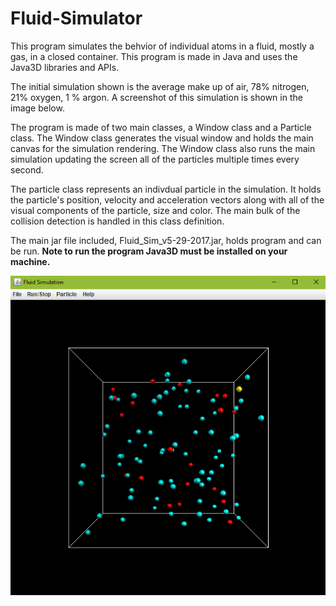 # Fluid-Simulator

This program simulates the behvior of individual atoms in a fluid, mostly a gas, in a closed container. This program is made in Java and uses the Java3D libraries and APIs. 

The initial simulation shown is the average make up of air, 78% nitrogen, 21% oxygen, 1 % argon. A screenshot of this simulation is shown in the image below. 

The program is made of two main classes, a Window class and a Particle class. The Window class generates the visual window and holds the main canvas for the simulation rendering. The Window class also runs the main simulation updating the screen all of the particles multiple times every second. 

The particle class represents an indivdual particle in the simulation. It holds the particle's position, velocity and acceleration vectors along with all of the visual components of the particle, size and color. The main bulk of the collision detection is handled in this class definition. 

The main jar file included, Fluid_Sim_v5-29-2017.jar, holds program and can be run. **Note to run the program Java3D must be installed on your machine.**

![alt text](https://github.com/BenDaMan88/Fluid-Simulator/blob/master/Main_screen.PNG)
